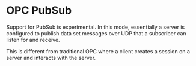 # OPC PubSub

Support for PubSub is experimental. In this mode, essentially a server is configured to publish data set messages over UDP that a subscriber can listen for and receive.

This is different from traditional OPC where a client creates a session on a server and interacts with the server.